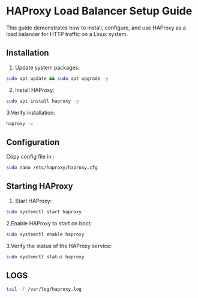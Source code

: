 # HAProxy Load Balancer Setup Guide

This guide demonstrates how to install, configure, and use HAProxy as a load balancer for HTTP traffic on a Linux system.


## **Installation**

1. Update system packages:
```bash
sudo apt update && sudo apt upgrade -y
```
2. Install HAProxy:   
```bash
sudo apt install haproxy -y
```
3.Verify installation:
```bash
haproxy -v
```

## **Configuration**
Copy config file in :
```bash
sudo nano /etc/haproxy/haproxy.cfg
```

## **Starting HAProxy**

1.	Start HAProxy:
```bash
sudo systemctl start haproxy
```
2.Enable HAProxy to start on boot:
```bash
sudo systemctl enable haproxy
```
3.Verify the status of the HAProxy service:
```bash
sudo systemctl status haproxy
```
## **LOGS**
```bash
tail -f /var/log/haproxy.log
```
